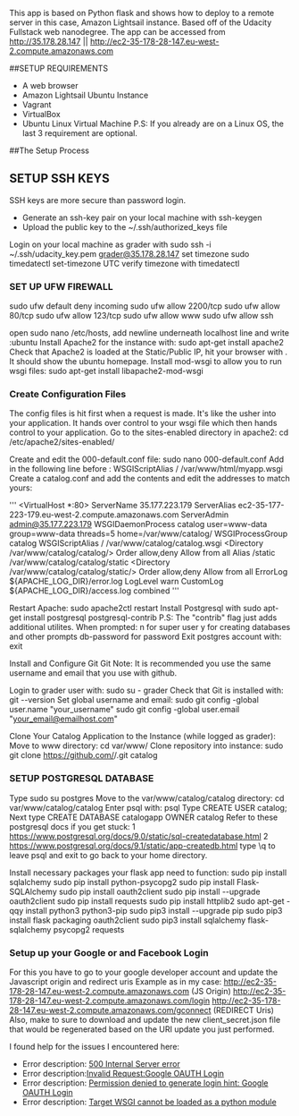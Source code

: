 This app is based on Python flask and shows how to deploy to a remote server in this case, Amazon Lightsail instance. Based off of the Udacity Fullstack web nanodegree.
The app can be accessed from http://35.178.28.147 || http://ec2-35-178-28-147.eu-west-2.compute.amazonaws.com

##SETUP REQUIREMENTS
* A web browser
* Amazon Lightsail Ubuntu Instance
* Vagrant
* VirtualBox
* Ubuntu Linux Virtual Machine
P.S: If you already are on a Linux OS, the last 3 requirement are optional.

##The Setup Process

## SETUP SSH KEYS
SSH keys are more secure than password login.
* Generate an ssh-key pair on your local machine with ssh-keygen
* Upload the public key to the ~/.ssh/authorized_keys file

Login on your local machine as grader with sudo ssh -i ~/.ssh/udacity_key.pem grader@35.178.28.147
set timezone sudo timedatectl set-timezone UTC
verify timezone with timedatectl

### SET UP UFW FIREWALL
sudo ufw default deny incoming
sudo ufw allow 2200/tcp
sudo ufw allow 80/tcp
sudo ufw allow 123/tcp
sudo ufw allow www
sudo ufw allow ssh

open sudo nano /etc/hosts, add newline underneath localhost line and write <your-public-ip>:ubuntu
Install Apache2 for the instance with: sudo apt-get install apache2
Check that Apache2 is loaded at the Static/Public IP, hit your browser with <your-public-ip>. It should show the ubuntu homepage.
Install mod-wsgi to allow you to run wsgi files: sudo apt-get install libapache2-mod-wsgi

### Create Configuration Files
The config files is hit first when a request is made. It's like the usher into your application. It hands over control to your wsgi file which then hands control to your application.
Go to the sites-enabled directory in apache2:
cd /etc/apache2/sites-enabled/

Create and edit the 000-default.conf file: sudo nano 000-default.conf
Add in the following line before : WSGIScriptAlias / /var/www/html/myapp.wsgi
Create a catalog.conf and add the contents and edit the addresses to match yours:

'''
<VirtualHost *:80>
    ServerName 35.177.223.179
    ServerAlias ec2-35-177-223-179.eu-west-2.compute.amazonaws.com
    ServerAdmin admin@35.177.223.179
     WSGIDaemonProcess catalog user=www-data group=www-data threads=5 home=/var/www/catalog/
    WSGIProcessGroup catalog
    WSGIScriptAlias / /var/www/catalog/catalog.wsgi
    <Directory /var/www/catalog/catalog/>
        Order allow,deny
        Allow from all
    </Directory>
    Alias /static /var/www/catalog/catalog/static
    <Directory /var/www/catalog/catalog/static/>
        Order allow,deny
        Allow from all
    </Directory>
    ErrorLog ${APACHE_LOG_DIR}/error.log
    LogLevel warn
    CustomLog ${APACHE_LOG_DIR}/access.log combined
</VirtualHost>
'''


Restart Apache: sudo apache2ctl restart
Install Postgresql with sudo apt-get install postgresql postgresql-contrib 
P.S: The "contrib" flag just adds additional utilites.
When prompted:
n for super user
y for creating databases and other prompts
db-password for password
Exit postgres account with: exit

Install and Configure Git
Git Note: It is recommended you use the same username and email that you use with github.

Login to grader user with: sudo su - grader
Check that Git is installed with: git --version
Set global username and email: sudo git config -global user.name "your_username"
                               sudo git config -global user.email "your_email@emailhost.com"

Clone Your Catalog Application to the Instance (while logged as grader):
Move to www directory: cd var/www/
Clone repository into instance: sudo git clone https://github.com/<your-awesome-git-username>/<your-catalog-app-repo-name>.git catalog

### SETUP POSTGRESQL DATABASE
Type sudo su postgres
Move to the var/www/catalog/catalog directory: cd var/www/catalog/catalog
Enter psql with: psql
Type CREATE USER catalog;
Next type CREATE DATABASE catalogapp OWNER catalog
Refer to these postgresql docs if you get stuck:
1 https://www.postgresql.org/docs/9.0/static/sql-createdatabase.html
2 https://www.postgresql.org/docs/9.1/static/app-createdb.html
type \q to leave psql and exit to go back to your home directory.

Install necessary packages your flask app need to function:
sudo pip install sqlalchemy
sudo pip install python-psycopg2
sudo pip install Flask-SQLAlchemy
sudo pip install oauth2client
sudo pip install --upgrade oauth2client
sudo pip install requests
sudo pip install httplib2
sudo apt-get -qqy install python3 python3-pip
sudo pip3 install --upgrade pip
sudo  pip3 install flask packaging oauth2client 
sudo pip3 install sqlalchemy flask-sqlalchemy psycopg2 requests

### Setup up your Google or and Facebook Login
For this you have to go to your google developer account and update the Javascript origin and redirect uris
Example as in my case: http://ec2-35-178-28-147.eu-west-2.compute.amazonaws.com (JS Origin)
http://ec2-35-178-28-147.eu-west-2.compute.amazonaws.com/login 
http://ec2-35-178-28-147.eu-west-2.compute.amazonaws.com/gconnect (REDIRECT Uris)
Also, make to sure to download and update the new client_secret.json file that would be regenerated based on the URI update you just performed.

I found help for the issues I encountered here:
* Error description: [500 Internal Server error](https://discussions.udacity.com/t/apps-runs-on-port-8080-in-remote-server-but-not-on-static-ip/592874)
* Error description:[Invalid Request:Google OAUTH Login](https://discussions.udacity.com/t/solved-configuring-linux-google-oauth-invalid-request/376259/2)
*  Error description: [Permission denied to generate login hint: Google OAUTH Login](https://stackoverflow.com/questions/36020374/google-permission-denied-to-generate-login-hint-for-target-domain-not-on-localh)
* Error description: [Target WSGI cannot be loaded as a python module](https://stackoverflow.com/questions/45420672/target-wsgi-script-cannot-be-loaded-as-python-module-raspberry-pi)

